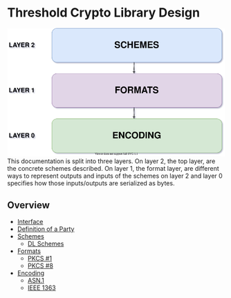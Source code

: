 # Threshold Crypto Library Design
![](./img/overview.svg) <br>
This documentation is split into three layers. On layer 2, the top layer, are the concrete schemes described. On layer 1, the format layer, are different ways to represent outputs and inputs of the schemes on layer 2 and layer 0 specifies how those inputs/outputs are serialized as bytes.
## **Overview**
- [Interface](https://gitlab.inf.unibe.ch/crypto/2021.cosmoscrypto/-/blob/master/design/interface.md)
- [Definition of a Party](https://gitlab.inf.unibe.ch/crypto/2021.cosmoscrypto/-/blob/master/design/party.md)
- [Schemes](https://gitlab.inf.unibe.ch/crypto/2021.cosmoscrypto/-/blob/master/design/schemes/)
    - [DL Schemes](https://gitlab.inf.unibe.ch/crypto/2021.cosmoscrypto/-/blob/master/design/schemes/dl_schemes.md)
- [Formats](https://gitlab.inf.unibe.ch/crypto/2021.cosmoscrypto/-/blob/master/design/formats/)
    - [PKCS #1](https://gitlab.inf.unibe.ch/crypto/2021.cosmoscrypto/-/blob/master/design/formats/pkcs1.md)
    - [PKCS #8](https://gitlab.inf.unibe.ch/crypto/2021.cosmoscrypto/-/blob/master/design/formats/pkcs8.md)
- [Encoding](https://gitlab.inf.unibe.ch/crypto/2021.cosmoscrypto/-/blob/master/design/encoding/)
    - [ASN.1](https://gitlab.inf.unibe.ch/crypto/2021.cosmoscrypto/-/blob/master/design/encoding/asn1.md)
    - [IEEE 1363](https://gitlab.inf.unibe.ch/crypto/2021.cosmoscrypto/-/blob/master/design/encoding/ieee1363.md)

